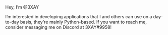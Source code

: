 Hey, I’m @3XAY

I’m interested in developing applications that I and others can use on a day-to-day basis, they're mainly Python-based.
If you want to reach me, consider messaging me on Discord at 3XAY#9958!

<!---
3XAY/3XAY is a ✨ special ✨ repository because its `README.md` (this file) appears on your GitHub profile.
You can click the Preview link to take a look at your changes.
--->
